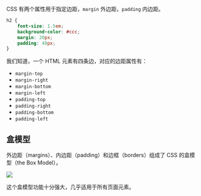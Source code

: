 CSS 有两个属性用于指定边距，`margin` 外边距，`padding` 内边距。

```css
h2 {
    font-size: 1.5em;
    background-color: #ccc;
    margin: 20px;
    padding: 40px;
}
```

我们知道，一个 HTML 元素有四条边，对应的边距属性有：

* `margin-top`
* `margin-right`
* `margin-bottom`
* `margin-left`
* `padding-top`
* `padding-right`
* `padding-bottom`
* `padding-left`

## 盒模型

外边距（margins）、内边距（padding）和边框（borders）组成了 CSS 的盒模型（the Box Model）。

![](images/box-model.png)

这个盒模型功能十分强大，几乎适用于所有页面元素。


